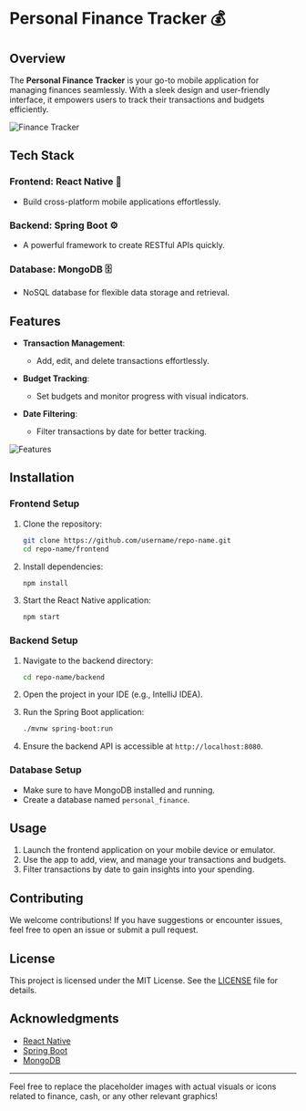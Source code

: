 # Personal Finance Tracker 💰

## Overview

The **Personal Finance Tracker** is your go-to mobile application for managing finances seamlessly. With a sleek design and user-friendly interface, it empowers users to track their transactions and budgets efficiently. 

![Finance Tracker](https://via.placeholder.com/800x200?text=Personal+Finance+Tracker)

## Tech Stack

### Frontend: React Native 📱
- Build cross-platform mobile applications effortlessly.
  
### Backend: Spring Boot ⚙️
- A powerful framework to create RESTful APIs quickly.

### Database: MongoDB 🗄️
- NoSQL database for flexible data storage and retrieval.

## Features

- **Transaction Management**: 
  - Add, edit, and delete transactions effortlessly.
  
- **Budget Tracking**: 
  - Set budgets and monitor progress with visual indicators.

- **Date Filtering**: 
  - Filter transactions by date for better tracking.

![Features](https://via.placeholder.com/800x200?text=Key+Features)

## Installation

### Frontend Setup

1. Clone the repository:
   ```bash
   git clone https://github.com/username/repo-name.git
   cd repo-name/frontend
   ```

2. Install dependencies:
   ```bash
   npm install
   ```

3. Start the React Native application:
   ```bash
   npm start
   ```

### Backend Setup

1. Navigate to the backend directory:
   ```bash
   cd repo-name/backend
   ```

2. Open the project in your IDE (e.g., IntelliJ IDEA).

3. Run the Spring Boot application:
   ```bash
   ./mvnw spring-boot:run
   ```

4. Ensure the backend API is accessible at `http://localhost:8080`.

### Database Setup

- Make sure to have MongoDB installed and running.
- Create a database named `personal_finance`.

## Usage

1. Launch the frontend application on your mobile device or emulator.
2. Use the app to add, view, and manage your transactions and budgets.
3. Filter transactions by date to gain insights into your spending.

## Contributing

We welcome contributions! If you have suggestions or encounter issues, feel free to open an issue or submit a pull request.

## License

This project is licensed under the MIT License. See the [LICENSE](LICENSE) file for details.

## Acknowledgments

- [React Native](https://reactnative.dev/)
- [Spring Boot](https://spring.io/projects/spring-boot)
- [MongoDB](https://www.mongodb.com/)

---

Feel free to replace the placeholder images with actual visuals or icons related to finance, cash, or any other relevant graphics!
